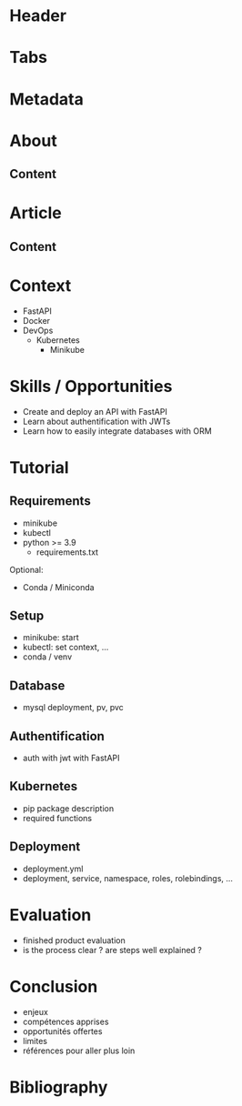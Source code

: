 # Header

# Tabs

# Metadata

# About

## Content

<!-- Abstract -->

# Article

## Content

# Context

- FastAPI
- Docker
- DevOps
  - Kubernetes
    - Minikube

# Skills / Opportunities

- Create and deploy an API with FastAPI
- Learn about authentification with JWTs
- Learn how to easily integrate databases with ORM

# Tutorial

## Requirements

- minikube
- kubectl
- python >= 3.9
  - requirements.txt

Optional:

- Conda / Miniconda

## Setup

- minikube: start
- kubectl: set context, ...
- conda / venv

## Database

- mysql deployment, pv, pvc

## Authentification

- auth with jwt with FastAPI

## Kubernetes

- pip package description
- required functions

## Deployment

- deployment.yml
- deployment, service, namespace, roles, rolebindings, ...

# Evaluation

- finished product evaluation
- is the process clear ? are steps well explained ?

# Conclusion

- enjeux
- compétences apprises
- opportunités offertes
- limites
- références pour aller plus loin

# Bibliography
